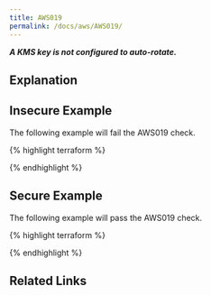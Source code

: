 ```yaml
---
title: AWS019
permalink: /docs/aws/AWS019/
---
```


***A KMS key is not configured to auto-rotate.***

## Explanation






## Insecure Example

The following example will fail the AWS019 check.

{% highlight terraform %}



{% endhighlight %}



## Secure Example

The following example will pass the AWS019 check.

{% highlight terraform %}



{% endhighlight %}


## Related Links


